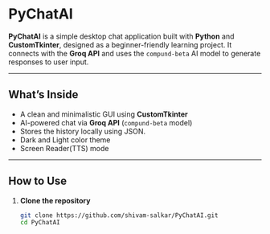 # PyChatAI

**PyChatAI** is a simple desktop chat application built with **Python** and **CustomTkinter**, designed as a beginner-friendly learning project. It connects with the **Groq API** and uses the `compund-beta` AI model to generate responses to user input.

---

##  What’s Inside

- A clean and minimalistic GUI using **CustomTkinter**
- AI-powered chat via **Groq API** (`compund-beta` model)
- Stores the history locally using JSON.
- Dark and Light color theme
- Screen Reader(TTS) mode

---

##  How to Use

1. **Clone the repository**
   ```bash
   git clone https://github.com/shivam-salkar/PyChatAI.git
   cd PyChatAI

